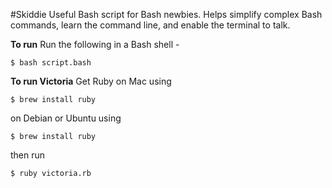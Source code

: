 #Skiddie
Useful Bash script for Bash newbies. Helps simplify complex Bash commands, learn the command line, and enable the terminal to talk.

<b>To run</b>
Run the following in a Bash shell -
```
$ bash script.bash
```

<b>To run Victoria</b>
Get Ruby on Mac using

```
$ brew install ruby
```

on Debian or Ubuntu using

```
$ brew install ruby
```

then run

```
$ ruby victoria.rb
```
